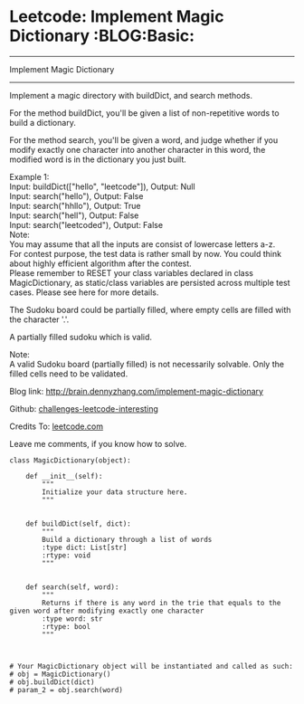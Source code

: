 # Leetcode: Implement Magic Dictionary     :BLOG:Basic:


---

Implement Magic Dictionary  

---

Implement a magic directory with buildDict, and search methods.  

For the method buildDict, you'll be given a list of non-repetitive words to build a dictionary.  

For the method search, you'll be given a word, and judge whether if you modify exactly one character into another character in this word, the modified word is in the dictionary you just built.  

Example 1:  
Input: buildDict(["hello", "leetcode"]), Output: Null  
Input: search("hello"), Output: False  
Input: search("hhllo"), Output: True  
Input: search("hell"), Output: False  
Input: search("leetcoded"), Output: False  
Note:  
You may assume that all the inputs are consist of lowercase letters a-z.  
For contest purpose, the test data is rather small by now. You could think about highly efficient algorithm after the contest.  
Please remember to RESET your class variables declared in class MagicDictionary, as static/class variables are persisted across multiple test cases. Please see here for more details.  

The Sudoku board could be partially filled, where empty cells are filled with the character '.'.  

A partially filled sudoku which is valid.  

Note:  
A valid Sudoku board (partially filled) is not necessarily solvable. Only the filled cells need to be validated.  

Blog link: <http://brain.dennyzhang.com/implement-magic-dictionary>  

Github: [challenges-leetcode-interesting](https://github.com/DennyZhang/challenges-leetcode-interesting/tree/master/implement-magic-dictionary)  

Credits To: [leetcode.com](https://leetcode.com/problems/implement-magic-dictionary/description)  

Leave me comments, if you know how to solve.  

    class MagicDictionary(object):
    
        def __init__(self):
            """
            Initialize your data structure here.
            """
    
    
        def buildDict(self, dict):
            """
            Build a dictionary through a list of words
            :type dict: List[str]
            :rtype: void
            """
    
    
        def search(self, word):
            """
            Returns if there is any word in the trie that equals to the given word after modifying exactly one character
            :type word: str
            :rtype: bool
            """
    
    
    
    # Your MagicDictionary object will be instantiated and called as such:
    # obj = MagicDictionary()
    # obj.buildDict(dict)
    # param_2 = obj.search(word)